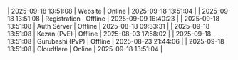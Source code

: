 | 2025-09-18 13:51:08 | Website | Online | 2025-09-18 13:51:04 |
| 2025-09-18 13:51:08 | Registration | Offline | 2025-09-09 16:40:23 |
| 2025-09-18 13:51:08 | Auth Server | Offline | 2025-08-18 09:33:31 |
| 2025-09-18 13:51:08 | Kezan (PvE) | Offline | 2025-08-03 17:58:02 |
| 2025-09-18 13:51:08 | Gurubashi (PvP) | Offline | 2025-08-23 21:44:06 |
| 2025-09-18 13:51:08 | Cloudflare | Online | 2025-09-18 13:51:04 |
